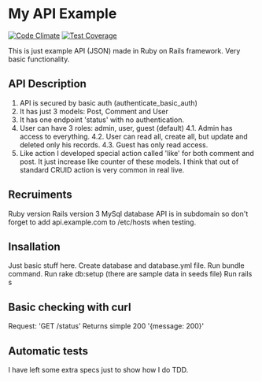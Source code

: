 My API Example
===============

[![Code Climate](https://codeclimate.com/github/szymon33/api/badges/gpa.svg)](https://codeclimate.com/github/szymon33/api)
[![Test Coverage](https://codeclimate.com/github/szymon33/api/badges/coverage.svg)](https://codeclimate.com/github/szymon33/api)

This is just example API (JSON) made in Ruby on Rails framework. Very basic functionality.

API Description
---------------
1. API is secured by basic auth (authenticate_basic_auth)
2. It has just 3 models: Post, Comment and User
3. It has one endpoint 'status' with no authentication.
4. User can have 3 roles: admin, user, guest (default)
4.1. Admin has access to everything.
4.2. User can read all, create all, but update and deleted only his records.
4.3. Guest has only read access.
5. Like action
I developed special action called 'like' for both comment and post. It just increase like counter of these models. I think that out of standard CRUID action is very common in real live.

Recruiments
---------------
Ruby version
Rails version 3
MySql database
API is in subdomain so don't forget to add api.example.com to /etc/hosts when testing.



Insallation
----------
Just basic stuff here.
Create database and database.yml file.
Run bundle command.
Run rake db:setup (there are sample data in seeds file)
Run rails s

Basic checking with curl
------------------------
Request: 'GET /status'
Returns simple 200 '{message: 200}'

Automatic tests
---------------
I have left some extra specs just to show how I do TDD.
